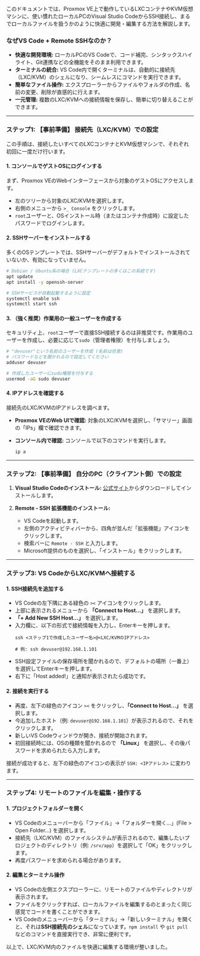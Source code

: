 このドキュメントでは、Proxmox VE上で動作しているLXCコンテナやKVM仮想マシンに、使い慣れたローカルPCのVisual Studio CodeからSSH接続し、まるでローカルファイルを扱うかのように快適に開発・編集する方法を解説します。

### なぜVS Code + Remote SSHなのか？

- **快適な開発環境:** ローカルPCのVS Codeで、コード補完、シンタックスハイライト、Git連携などの全機能をそのまま利用できます。
- **ターミナルの統合:** VS Code内で開くターミナルは、自動的に接続先（LXC/KVM）のシェルになり、シームレスにコマンドを実行できます。
- **簡単なファイル操作:** エクスプローラーからファイルやフォルダの作成、名前の変更、削除が直感的に行えます。
- **一元管理:** 複数のLXC/KVMへの接続情報を保存し、簡単に切り替えることができます。

---

### ステップ1: 【事前準備】 接続先（LXC/KVM）での設定

この手順は、接続したいすべてのLXCコンテナとKVM仮想マシンで、それぞれ初回に一度だけ行います。

#### 1. コンソールでゲストOSにログインする

まず、Proxmox VEのWebインターフェースから対象のゲストOSにアクセスします。

- 左のツリーから対象のLXC/KVMを選択します。
- 右側のメニューから `>_ Console` をクリックします。
- `root`ユーザーと、OSインストール時（またはコンテナ作成時）に設定したパスワードでログインします。

#### 2. SSHサーバーをインストールする

多くのOSテンプレートでは、SSHサーバーがデフォルトでインストールされていないか、有効になっていません。

```bash
# Debian / Ubuntu系の場合 (LXCテンプレートの多くはこの系統です)
apt update
apt install -y openssh-server

# SSHサービスが自動起動するように設定
systemctl enable ssh
systemctl start ssh
```

#### 3. （強く推奨）作業用の一般ユーザーを作成する

セキュリティ上、`root`ユーザーで直接SSH接続するのは非推奨です。作業用のユーザーを作成し、必要に応じて`sudo`（管理者権限）を付与しましょう。

```bash
# "devuser"という名前のユーザーを作成 (名前は任意)
# パスワードなどを聞かれるので設定してください
adduser devuser

# 作成したユーザーにsudo権限を付与する
usermod -aG sudo devuser
```

#### 4. IPアドレスを確認する

接続先のLXC/KVMのIPアドレスを調べます。

- **Proxmox VEのWeb UIで確認:**
  対象のLXC/KVMを選択し、「サマリー」画面の「IPs」欄で確認できます。

- **コンソール内で確認:**
  コンソールで以下のコマンドを実行します。
  ```bash
  ip a
  ```

---

### ステップ2: 【事前準備】 自分のPC（クライアント側）での設定

1. **Visual Studio Codeのインストール:**
   [公式サイト](https://code.visualstudio.com/)からダウンロードしてインストールします。

2. **Remote - SSH 拡張機能のインストール:**
   - VS Codeを起動します。
   - 左側のアクティビティバーから、四角が並んだ「拡張機能」アイコンをクリックします。
   - 検索バーに `Remote - SSH` と入力します。
   - Microsoft提供のものを選択し、「インストール」をクリックします。

---

### ステップ3: VS CodeからLXC/KVMへ接続する

#### 1. SSH接続先を追加する

- VS Codeの左下隅にある緑色の `><` アイコンをクリックします。
- 上部に表示されるメニューから **「Connect to Host...」** を選択します。
- **「+ Add New SSH Host...」** を選択します。
- 入力欄に、以下の形式で接続情報を入力し、Enterキーを押します。
  ```
  ssh <ステップ1で作成したユーザー名>@<LXC/KVMのIPアドレス>
  
  # 例: ssh devuser@192.168.1.101
  ```
- SSH設定ファイルの保存場所を聞かれるので、デフォルトの場所（一番上）を選択してEnterキーを押します。
- 右下に「Host added!」と通知が表示されたら成功です。

#### 2. 接続を実行する

- 再度、左下の緑色のアイコン `><` をクリックし、**「Connect to Host...」** を選択します。
- 今追加したホスト（例: `devuser@192.168.1.101`）が表示されるので、それをクリックします。
- 新しいVS Codeウィンドウが開き、接続が開始されます。
- 初回接続時には、OSの種類を聞かれるので **「Linux」** を選択し、その後パスワードを求められたら入力します。

接続が成功すると、左下の緑色のアイコンの表示が `SSH: <IPアドレス>` に変わります。

---

### ステップ4: リモートのファイルを編集・操作する

#### 1. プロジェクトフォルダーを開く

- VS Codeのメニューバーから「ファイル」→「フォルダーを開く...」(File > Open Folder...) を選択します。
- 接続先（LXC/KVM）のファイルシステムが表示されるので、編集したいプロジェクトのディレクトリ（例: `/srv/app`）を選択して「OK」をクリックします。
- 再度パスワードを求められる場合があります。

#### 2. 編集とターミナル操作

- VS Codeの左側エクスプローラーに、リモートのファイルやディレクトリが表示されます。
- ファイルをクリックすれば、ローカルファイルを編集するのとまったく同じ感覚でコードを書くことができます。
- VS Codeのメニューバーから「ターミナル」→「新しいターミナル」を開くと、それは**SSH接続先のシェル**になっています。`npm install` や `git pull` などのコマンドを直接実行でき、非常に便利です。

以上で、LXC/KVM内のファイルを快適に編集する環境が整いました。